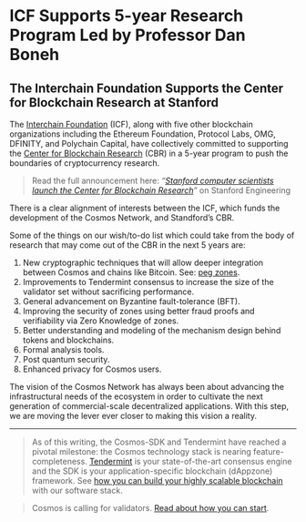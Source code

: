 # ICF Supports 5-year Research Program Led by Professor Dan Boneh

## The Interchain Foundation Supports the Center for Blockchain Research at Stanford

The [Interchain Foundation](https://interchain.io/) (ICF), along with five other blockchain organizations including the Ethereum Foundation, Protocol Labs, OMG, DFINITY, and Polychain Capital, have collectively committed to supporting the [Center for Blockchain Research](https://cbr.stanford.edu/) (CBR) in a 5-year program to push the boundaries of cryptocurrency research.

> Read the full announcement here: *“*[*Stanford computer scientists launch the Center for Blockchain Research*](https://engineering.stanford.edu/news/stanford-computer-scientists-launch-center-blockchain-research)*”* on Stanford Engineering

There is a clear alignment of interests between the ICF, which funds the development of the Cosmos Network, and Standford’s CBR.

Some of the things on our wish/to-do list which could take from the body of research that may come out of the CBR in the next 5 years are:

1. New cryptographic techniques that will allow deeper integration between Cosmos and chains like Bitcoin. See: [peg zones](https://blog.cosmos.network/the-internet-of-blockchains-how-cosmos-does-interoperability-starting-with-the-ethereum-peg-zone-8744d4d2bc3f).
2. Improvements to Tendermint consensus to increase the size of the validator set without sacrificing performance.
3. General advancement on Byzantine fault-tolerance (BFT).
4. Improving the security of zones using better fraud proofs and verifiability via Zero Knowledge of zones.
5. Better understanding and modeling of the mechanism design behind tokens and blockchains.
6. Formal analysis tools.
7. Post quantum security.
8. Enhanced privacy for Cosmos users.

The vision of the Cosmos Network has always been about advancing the infrastructural needs of the ecosystem in order to cultivate the next generation of commercial-scale decentralized applications. With this step, we are moving the lever ever closer to making this vision a reality.

------

> As of this writing, the Cosmos-SDK and Tendermint have reached a pivotal milestone: the Cosmos technology stack is nearing feature-completeness. [Tendermint](https://tendermint.readthedocs.io/projects/tools/en/master/) is your state-of-the-art consensus engine and the SDK is your application-specific blockchain (dAppzone) framework. See [how you can build your highly scalable blockchain](https://github.com/cosmos/cosmos-sdk/blob/develop/docs/overview/overview.md) with our software stack.

> Cosmos is calling for validators. [Read about how you can start](https://blog.cosmos.network/key-recommendations-to-becoming-a-cosmos-validator-cacc890c9ab5).